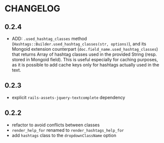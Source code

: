 # CHANGELOG

## 0.2.4

* ADD: `.used_hashtag_classes` method (`Hashtags::Builder.used_hashtag_classes(str, options)`), and its Mongoid extension counterpart (`doc.field_name.used_hashtag_classes`) that returns Array of hashtag classes used in the provided String (resp. stored in Mongoid field). This is useful especially for caching purposes, as it is possible to add cache keys only for hashtags actually used in the text.

## 0.2.3

* explicit `rails-assets-jquery-textcomplete` dependency

## 0.2.2

* refactor to avoid conflicts between classes
* `render_help_for` renamed to `render_hashtags_help_for`
* add `hashtags` class to the `dropdownClassName` option

